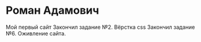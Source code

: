 # Роман Адамович
Мой первый сайт
Закончил задание №2. Вёрстка css
Закончил задание №6. Оживление сайта.
